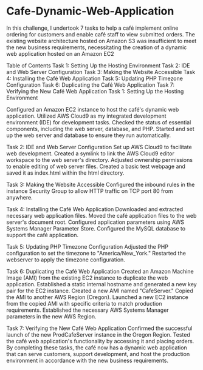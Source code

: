 # Cafe-Dynamic-Web-Application
In this challenge, I undertook 7 tasks to help a café implement online ordering for customers and enable café staff to view submitted orders. The existing website architecture hosted on Amazon S3 was insufficient to meet the new business requirements, necessitating the creation of a dynamic web application hosted on an Amazon EC2

Table of Contents
Task 1: Setting Up the Hosting Environment
Task 2: IDE and Web Server Configuration
Task 3: Making the Website Accessible
Task 4: Installing the Café Web Application
Task 5: Updating PHP Timezone Configuration
Task 6: Duplicating the Café Web Application
Task 7: Verifying the New Café Web Application
Task 1: Setting Up the Hosting Environment

Configured an Amazon EC2 instance to host the café's dynamic web application.
Utilized AWS Cloud9 as my integrated development environment (IDE) for development tasks.
Checked the status of essential components, including the web server, database, and PHP.
Started and set up the web server and database to ensure they run automatically.

Task 2: IDE and Web Server Configuration
Set up AWS Cloud9 to facilitate web development.
Created a symlink to link the AWS Cloud9 editor workspace to the web server's directory.
Adjusted ownership permissions to enable editing of web server files.
Created a basic test webpage and saved it as index.html within the html directory.

Task 3: Making the Website Accessible
Configured the inbound rules in the instance Security Group to allow HTTP traffic on TCP port 80 from anywhere.

Task 4: Installing the Café Web Application
Downloaded and extracted necessary web application files.
Moved the café application files to the web server's document root.
Configured application parameters using AWS Systems Manager Parameter Store.
Configured the MySQL database to support the café application.

Task 5: Updating PHP Timezone Configuration
Adjusted the PHP configuration to set the timezone to "America/New_York."
Restarted the webserver to apply the timezone configuration.

Task 6: Duplicating the Café Web Application
Created an Amazon Machine Image (AMI) from the existing EC2 instance to duplicate the web application.
Established a static internal hostname and generated a new key pair for the EC2 instance.
Created a new AMI named "CafeServer."
Copied the AMI to another AWS Region (Oregon).
Launched a new EC2 instance from the copied AMI with specific criteria to match production requirements.
Established the necessary AWS Systems Manager parameters in the new AWS Region.

Task 7: Verifying the New Café Web Application
Confirmed the successful launch of the new ProdCafeServer instance in the Oregon Region.
Tested the café web application's functionality by accessing it and placing orders.
By completing these tasks, the café now has a dynamic web application that can serve customers, support development, and host the production environment in accordance with the new business requirements.
